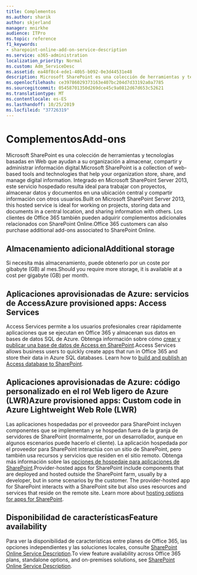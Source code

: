 ```yaml
---
title: Complementos
ms.author: sharik
author: skjerland
manager: mnirkhe
audience: ITPro
ms.topic: reference
f1_keywords:
- sharepoint-online-add-on-service-description
ms.service: o365-administration
localization_priority: Normal
ms.custom: Adm_ServiceDesc
ms.assetid: ea48f8c4-ede1-40b5-b092-0e3d44531e48
description: Microsoft SharePoint es una colección de herramientas y tecnologías basadas en Web que ayudan a su organización a almacenar, compartir y administrar información digital. Integrado en Microsoft SharePoint Server 2013, este servicio hospedado resulta ideal para trabajar con proyectos, almacenar datos y documentos en una ubicación central y compartir información con otros usuarios. Los clientes de Office 365 también pueden adquirir complementos adicionales relacionados con SharePoint Online.
ms.openlocfilehash: ce39786029373163e407bc204d7d33192a0a7785
ms.sourcegitcommit: 05458701350d269dce45c9a0812d67d653c52621
ms.translationtype: MT
ms.contentlocale: es-ES
ms.lasthandoff: 10/25/2019
ms.locfileid: "37726319"
---
```

# <a name="add-ons"></a><span data-ttu-id="b8467-105">Complementos</span><span class="sxs-lookup"><span data-stu-id="b8467-105">Add-ons</span></span>

<span data-ttu-id="b8467-106">Microsoft SharePoint es una colección de herramientas y tecnologías basadas en Web que ayudan a su organización a almacenar, compartir y administrar información digital.</span><span class="sxs-lookup"><span data-stu-id="b8467-106">Microsoft SharePoint is a collection of web-based tools and technologies that help your organization store, share, and manage digital information.</span></span> <span data-ttu-id="b8467-107">Integrado en Microsoft SharePoint Server 2013, este servicio hospedado resulta ideal para trabajar con proyectos, almacenar datos y documentos en una ubicación central y compartir información con otros usuarios.</span><span class="sxs-lookup"><span data-stu-id="b8467-107">Built on Microsoft SharePoint Server 2013, this hosted service is ideal for working on projects, storing data and documents in a central location, and sharing information with others.</span></span> <span data-ttu-id="b8467-108">Los clientes de Office 365 también pueden adquirir complementos adicionales relacionados con SharePoint Online.</span><span class="sxs-lookup"><span data-stu-id="b8467-108">Office 365 customers can also purchase additional add-ons associated to SharePoint Online.</span></span>
  
## <a name="additional-storage"></a><span data-ttu-id="b8467-109">Almacenamiento adicional</span><span class="sxs-lookup"><span data-stu-id="b8467-109">Additional storage</span></span>

<span data-ttu-id="b8467-110">Si necesita más almacenamiento, puede obtenerlo por un coste por gibabyte (GB) al mes.</span><span class="sxs-lookup"><span data-stu-id="b8467-110">Should you require more storage, it is available at a cost per gigabyte (GB) per month.</span></span>
  
## <a name="azure-provisioned-apps-access-services"></a><span data-ttu-id="b8467-111">Aplicaciones aprovisionadas de Azure: servicios de Access</span><span class="sxs-lookup"><span data-stu-id="b8467-111">Azure provisioned apps: Access Services</span></span>

<span data-ttu-id="b8467-p103">Access Services permite a los usuarios profesionales crear rápidamente aplicaciones que se ejecutan en Office 365 y almacenan sus datos en bases de datos SQL de Azure. Obtenga información sobre cómo [crear y publicar una base de datos de Access en SharePoint](https://go.microsoft.com/fwlink/p/?LinkID=393754).</span><span class="sxs-lookup"><span data-stu-id="b8467-p103">Access Services allows business users to quickly create apps that run in Office 365 and store their data in Azure SQL databases. Learn how to [build and publish an Access database to SharePoint](https://go.microsoft.com/fwlink/p/?LinkID=393754).</span></span>
  
## <a name="azure-provisioned-apps-custom-code-in-azure-lightweight-web-role-lwr"></a><span data-ttu-id="b8467-114">Aplicaciones aprovisionadas de Azure: código personalizado en el rol Web ligero de Azure (LWR)</span><span class="sxs-lookup"><span data-stu-id="b8467-114">Azure provisioned apps: Custom code in Azure Lightweight Web Role (LWR)</span></span>

<span data-ttu-id="b8467-p104">Las aplicaciones hospedadas por el proveedor para SharePoint incluyen componentes que se implementan y se hospedan fuera de la granja de servidores de SharePoint (normalmente, por un desarrollador, aunque en algunos escenarios puede hacerlo el cliente). La aplicación hospedada por el proveedor para SharePoint interactúa con un sitio de SharePoint, pero también usa recursos y servicios que residen en el sitio remoto. Obtenga más información sobre las [opciones de hospedaje para aplicaciones de SharePoint](https://go.microsoft.com/fwlink/?LinkId=271314).</span><span class="sxs-lookup"><span data-stu-id="b8467-p104">Provider-hosted apps for SharePoint include components that are deployed and hosted outside the SharePoint farm, usually by a developer, but in some scenarios by the customer. The provider-hosted app for SharePoint interacts with a SharePoint site but also uses resources and services that reside on the remote site. Learn more about [hosting options for apps for SharePoint](https://go.microsoft.com/fwlink/?LinkId=271314).</span></span>
  
## <a name="feature-availability"></a><span data-ttu-id="b8467-118">Disponibilidad de características</span><span class="sxs-lookup"><span data-stu-id="b8467-118">Feature availability</span></span>

<span data-ttu-id="b8467-119">Para ver la disponibilidad de características entre planes de Office 365, las opciones independientes y las soluciones locales, consulte [SharePoint Online Service Description](sharepoint-online-service-description.md).</span><span class="sxs-lookup"><span data-stu-id="b8467-119">To view feature availability across Office 365 plans, standalone options, and on-premises solutions, see [SharePoint Online Service Description](sharepoint-online-service-description.md).</span></span>
  